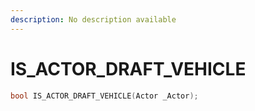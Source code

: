 ```yaml
---
description: No description available 
---
```


# IS_ACTOR_DRAFT_VEHICLE

```cpp
bool IS_ACTOR_DRAFT_VEHICLE(Actor _Actor);
```